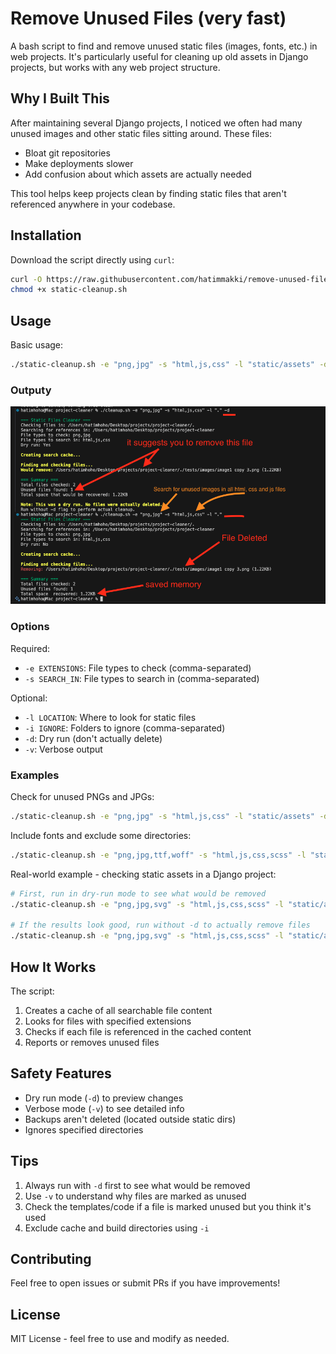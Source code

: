 # Remove Unused Files (very fast)

A bash script to find and remove unused static files (images, fonts, etc.) in web projects. It's particularly useful for cleaning up old assets in Django projects, but works with any web project structure.

## Why I Built This

After maintaining several Django projects, I noticed we often had many unused images and other static files sitting around. These files:
- Bloat git repositories
- Make deployments slower
- Add confusion about which assets are actually needed

This tool helps keep projects clean by finding static files that aren't referenced anywhere in your codebase.

## Installation

Download the script directly using `curl`:

```bash
curl -O https://raw.githubusercontent.com/hatimmakki/remove-unused-files/main/static-cleanup.sh
chmod +x static-cleanup.sh
```

## Usage

Basic usage:
```bash
./static-cleanup.sh -e "png,jpg" -s "html,js,css" -l "static/assets" -d
```

### Outputy

![Output](./images/output.png)


### Options

Required:
- `-e EXTENSIONS`: File types to check (comma-separated)
- `-s SEARCH_IN`: File types to search in (comma-separated)

Optional:
- `-l LOCATION`: Where to look for static files
- `-i IGNORE`: Folders to ignore (comma-separated)
- `-d`: Dry run (don't actually delete)
- `-v`: Verbose output

### Examples

Check for unused PNGs and JPGs:
```bash
./static-cleanup.sh -e "png,jpg" -s "html,js,css" -l "static/assets" -d
```

Include fonts and exclude some directories:
```bash
./static-cleanup.sh -e "png,jpg,ttf,woff" -s "html,js,css,scss" -l "static/assets" -i "venv,node_modules" -d
```

Real-world example - checking static assets in a Django project:
```bash
# First, run in dry-run mode to see what would be removed
./static-cleanup.sh -e "png,jpg,svg" -s "html,js,css,scss" -l "static/assets" -i "venv,node_modules,dist" -d

# If the results look good, run without -d to actually remove files
./static-cleanup.sh -e "png,jpg,svg" -s "html,js,css,scss" -l "static/assets" -i "venv,node_modules,dist"
```

## How It Works

The script:
1. Creates a cache of all searchable file content
2. Looks for files with specified extensions
3. Checks if each file is referenced in the cached content
4. Reports or removes unused files

## Safety Features

- Dry run mode (`-d`) to preview changes
- Verbose mode (`-v`) to see detailed info
- Backups aren't deleted (located outside static dirs)
- Ignores specified directories

## Tips

1. Always run with `-d` first to see what would be removed
2. Use `-v` to understand why files are marked as unused
3. Check the templates/code if a file is marked unused but you think it's used
4. Exclude cache and build directories using `-i`

## Contributing

Feel free to open issues or submit PRs if you have improvements!

## License

MIT License - feel free to use and modify as needed.
